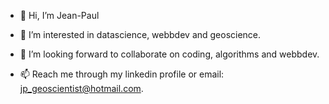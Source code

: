 - 👋 Hi, I’m Jean-Paul
- 👀 I’m interested in datascience, webbdev and geoscience.

- 💞️ I’m looking forward to collaborate on coding, algorithms and webbdev.
- 📫 Reach me through my linkedin profile or email: jp_geoscientist@hotmail.com.

<!---
Innervisual/Innervisual is a ✨ special ✨ repository because its `README.md` (this file) appears on your GitHub profile.
You can click the Preview link to take a look at your changes.
--->
